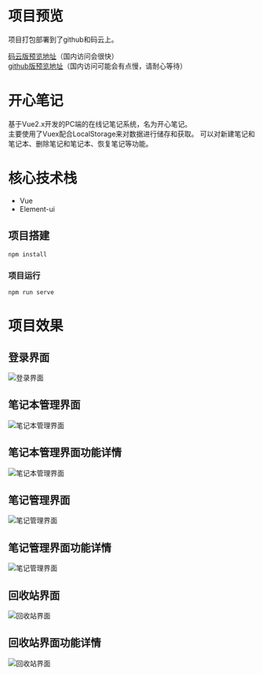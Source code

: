 # 项目预览
项目打包部署到了github和码云上。    

[码云版预览地址](https://flyingwxb.gitee.io/happynotes.gitee.io)（国内访问会很快）  
[github版预览地址](https://deardreamweb.github.io/happyNotes.github.io/)（国内访问可能会有点慢，请耐心等待） 

# 开心笔记
基于Vue2.x开发的PC端的在线记笔记系统，名为开心笔记。  
主要使用了Vuex配合LocalStorage来对数据进行储存和获取。 可以对新建笔记和笔记本、删除笔记和笔记本、恢复笔记等功能。
  
# 核心技术栈
- Vue
- Element-ui

## 项目搭建
```
npm install
```

### 项目运行
```
npm run serve
```
# 项目效果

## 登录界面
![登录界面](https://github.com/dearDreamWeb/happyNotes/blob/master/src/assets/images/1.png)

## 笔记本管理界面
![笔记本管理界面](https://github.com/dearDreamWeb/happyNotes/blob/master/src/assets/images/2.png)

## 笔记本管理界面功能详情
![笔记本管理界面](https://github.com/dearDreamWeb/happyNotes/blob/master/src/assets/images/3.png)

## 笔记管理界面
![笔记管理界面](https://github.com/dearDreamWeb/happyNotes/blob/master/src/assets/images/4.png)

## 笔记管理界面功能详情
![笔记管理界面](https://github.com/dearDreamWeb/happyNotes/blob/master/src/assets/images/5.png)

## 回收站界面
![回收站界面](https://github.com/dearDreamWeb/happyNotes/blob/master/src/assets/images/6.png)

## 回收站界面功能详情
![回收站界面](https://github.com/dearDreamWeb/happyNotes/blob/master/src/assets/images/7.png)
